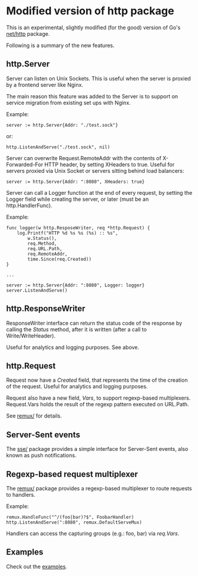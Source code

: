 Modified version of http package
================================

This is an experimental, slightly modified (for the good) version of Go's
[net/http](http://golang.org/pkg/net/http/) package.

Following is a summary of the new features.

http.Server
-----------

Server can listen on Unix Sockets.
This is useful when the server is proxied by a frontend server like Nginx.

The main reason this feature was added to the Server is to support on service
migration from existing set ups with Nginx.

Example:

	server := http.Server{Addr: "./test.sock"}

or:

	http.ListenAndServe("./test.sock", nil)

Server can overwrite Request.RemoteAddr with the contents of X-Forwarded-For
HTTP header, by setting XHeaders to true.
Useful for servers proxied via Unix Socket or servers sitting behind load
balancers:

	server := http.Server{Addr: ":8080", XHeaders: true}

Server can call a Logger function at the end of every request, by setting
the Logger field while creating the server, or later
(must be an http.HandlerFunc).

Example:

	func logger(w http.ResposeWriter, req *http.Request) {
		log.Printf("HTTP %d %s %s (%s) :: %s",
			w.Status(),
			req.Method,
			req.URL.Path,
			req.RemoteAddr,
			time.Since(req.Created))
	}

	...

	server := http.Server{Addr: ":8080", Logger: logger}
	server.ListenAndServe()

http.ResponseWriter
-------------------

ResponseWriter interface can return the status code of the response by calling
the *Status* method, after it is written (after a call to Write/WriteHeader).

Useful for analytics and logging purposes. See above.

http.Request
------------

Request now have a *Created* field, that represents the time of the creation
of the request. Useful for analytics and logging purposes.

Request also have a new field, *Vars*, to support regexp-based multiplexers.
Request.Vars holds the result of the regexp pattern executed on URL.Path.

See [remux/](remux/remux.go) for details.

Server-Sent events
------------------

The [sse/](sse/sse.go) package provides a simple interface for Server-Sent events,
also known as push notifications.

Regexp-based request multiplexer
--------------------------------

The [remux/](remux/remux.go) package provides a regexp-based multiplexer to route requests
to handlers.

Example:

	remux.HandleFunc("^/(foo|bar)?$", FoobarHandler)
	http.ListenAndServe(":8080", remux.DefaultServeMux)

Handlers can access the capturing groups (e.g.: foo, bar) via *req.Vars*.

Examples
--------

Check out the [examples](https://github.com/fiorix/go-web/tree/master/examples).
